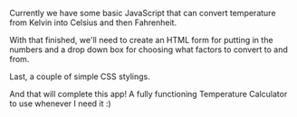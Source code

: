 Currently we have some basic JavaScript that can convert temperature from Kelvin into Celsius and then Fahrenheit.

With that finished, we'll need to create an HTML form for putting in the numbers and a drop down box for choosing what factors to convert to and from.

Last, a couple of simple CSS stylings.

And that will complete this app! A fully functioning Temperature Calculator to use whenever I need it :)